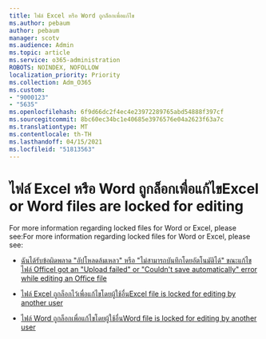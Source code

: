 ```yaml
---
title: ไฟล์ Excel หรือ Word ถูกล็อกเพื่อแก้ไข
ms.author: pebaum
author: pebaum
manager: scotv
ms.audience: Admin
ms.topic: article
ms.service: o365-administration
ROBOTS: NOINDEX, NOFOLLOW
localization_priority: Priority
ms.collection: Adm_O365
ms.custom:
- "9000123"
- "5635"
ms.openlocfilehash: 6f9d66dc2f4ec4e23972289765abd54888f397cf
ms.sourcegitcommit: 8bc60ec34bc1e40685e3976576e04a2623f63a7c
ms.translationtype: MT
ms.contentlocale: th-TH
ms.lasthandoff: 04/15/2021
ms.locfileid: "51813563"
---
```

# <a name="excel-or-word-files-are-locked-for-editing"></a><span data-ttu-id="6fbaf-102">ไฟล์ Excel หรือ Word ถูกล็อกเพื่อแก้ไข</span><span class="sxs-lookup"><span data-stu-id="6fbaf-102">Excel or Word files are locked for editing</span></span>

<span data-ttu-id="6fbaf-103">For more information regarding locked files for Word or Excel, please see:</span><span class="sxs-lookup"><span data-stu-id="6fbaf-103">For more information regarding locked files for Word or Excel, please see:</span></span>

- [<span data-ttu-id="6fbaf-104">ฉันได้รับข้อผิดพลาด "อัปโหลดล้มเหลว" หรือ "ไม่สามารถบันทึกโดยอัตโนมัติได้" ขณะแก้ไขไฟล์ Office</span><span class="sxs-lookup"><span data-stu-id="6fbaf-104">I got an "Upload failed" or "Couldn't save automatically" error while editing an Office file</span></span>](https://support.office.com/article/i-got-an-upload-failed-or-couldn-t-save-automatically-error-while-editing-an-office-file-93a14d34-88e3-4a91-9eef-58cc541d31f8)

- [<span data-ttu-id="6fbaf-105">ไฟล์ Excel ถูกล็อกไว้เพื่อแก้ไขโดยผู้ใช้อื่น</span><span class="sxs-lookup"><span data-stu-id="6fbaf-105">Excel file is locked for editing by another user</span></span>](https://support.office.com/article/Excel-file-is-locked-for-editing-by-another-user-6fa93887-2c2c-45f0-abcc-31b04aed68b3)

- [<span data-ttu-id="6fbaf-106">ไฟล์ Word ถูกล็อกเพื่อแก้ไขโดยผู้ใช้อื่น</span><span class="sxs-lookup"><span data-stu-id="6fbaf-106">Word file is locked for editing by another user</span></span>](https://support.microsoft.com/help/313472/the-document-is-locked-for-editing-by-another-user-error-message-when)
